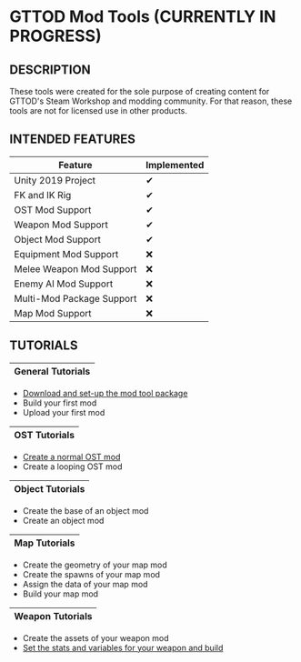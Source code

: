 # GTTOD Mod Tools (CURRENTLY IN PROGRESS)

## DESCRIPTION

These tools were created for the sole purpose of creating content for GTTOD's Steam Workshop and modding community. For that reason, these tools are not for licensed use in other products.

## INTENDED FEATURES

|Feature|Implemented|
|----------|------------|
|Unity 2019 Project|✔|
|FK and IK Rig|✔|
|OST Mod Support|✔|
|Weapon Mod Support|✔|
|Object Mod Support|✔|
|Equipment Mod Support|❌|
|Melee Weapon Mod Support|❌|
|Enemy AI Mod Support|❌|
|Multi-Mod Package Support|❌|
|Map Mod Support|❌|

## TUTORIALS

|General Tutorials|
|----------|
* [Download and set-up the mod tool package](https://youtu.be/Vmp7L0BHXYk)
* Build your first mod
* Upload your first mod

|OST Tutorials|
|----------|
* [Create a normal OST mod](https://youtu.be/5QFbn5KMTDA)
* Create a looping OST mod

|Object Tutorials|
|----------|
* Create the base of an object mod
* Create an object mod

|Map Tutorials|
|----------|
* Create the geometry of your map mod
* Create the spawns of your map mod
* Assign the data of your map mod
* Build your map mod

|Weapon Tutorials|
|----------|
* Create the assets of your weapon mod
* [Set the stats and variables for your weapon and build](https://youtu.be/Pnr9aFBtEjg)
